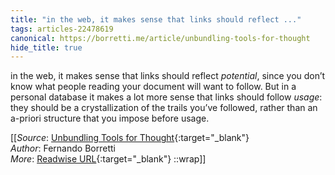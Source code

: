 ```yaml
---
title: "in the web, it makes sense that links should reflect ..."
tags: articles-22478619
canonical: https://borretti.me/article/unbundling-tools-for-thought
hide_title: true
---
```


in the web, it makes sense that links should reflect *potential*, since you don’t know what people reading your document will want to follow. But in a personal database it makes a lot more sense that links should follow *usage*: they should be a crystallization of the trails you’ve followed, rather than an a-priori structure that you impose before usage.


[[_Source_: [Unbundling Tools for Thought](https://borretti.me/article/unbundling-tools-for-thought){:target="_blank"}<br>
_Author_: Fernando Borretti<br>
_More_: [Readwise URL](https://readwise.io/open/442273247){:target="_blank"}
::wrap]]